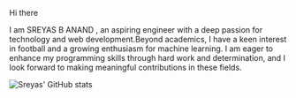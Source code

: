 Hi there 

I am SREYAS B ANAND , an aspiring engineer with a deep passion for technology and web development.Beyond academics,
I have a keen interest in football and a growing enthusiasm for machine learning. I am eager to enhance my programming skills through hard work and determination, and I look forward to making meaningful contributions in these fields.

![Sreyas' GitHub stats](https://github-readme-stats.vercel.app/api?username=sreyas-b-anand&hide=contribs,prs)
